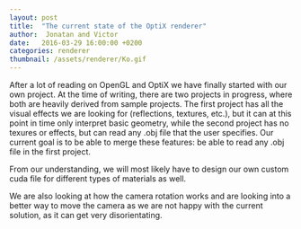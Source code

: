 ```yaml
---
layout: post
title:  "The current state of the OptiX renderer"
author:  Jonatan and Victor
date:   2016-03-29 16:00:00 +0200
categories: renderer
thumbnail: /assets/renderer/Ko.gif
---
```



After a lot of reading on OpenGL and OptiX we have finally started with our own project. 
At the time of writing, there are two projects in progress, where both are heavily derived from sample projects. The first project has all the visual effects we are looking for (reflections, textures, etc.), but it can at this point in time only interpret basic geometry, while the second project has no texures or effects, but can read any .obj file that the user specifies. Our current goal is to be able to merge these features: be able to read any .obj file in the first project. 

From our understanding, we will most likely have to design our own custom cuda file for different types of materials as well.

We are also looking at how the camera rotation works and are looking into a better way to move the camera as we are not happy with the current solution, as it can get very disorientating.

